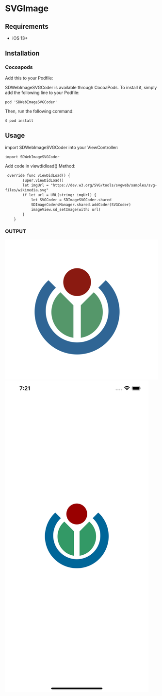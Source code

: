 # SVGImage
## Requirements
  - iOS 13+

## Installation
### Cocoapods

Add this to your Podfile:

SDWebImageSVGCoder is available through CocoaPods. To install it, simply add the following line to your Podfile:

```
pod 'SDWebImageSVGCoder'
```

Then, run the following command:

```
$ pod install
```

## Usage
import SDWebImageSVGCoder into your ViewController:

```
import SDWebImageSVGCoder
```

Add code in viewdidload() Method:


```
 override func viewDidLoad() {
        super.viewDidLoad()
        let imgUrl = "https://dev.w3.org/SVG/tools/svgweb/samples/svg-files/wikimedia.svg"
        if let url = URL(string: imgUrl) {
            let SVGCoder = SDImageSVGCoder.shared
            SDImageCodersManager.shared.addCoder(SVGCoder)
            imageView.sd_setImage(with: url)
        }
    }
 ```

### OUTPUT

![alt text](https://github.com/VandanaPansuria/SVGImage/blob/master/Screenshot%202020-03-28%20at%207.21.47%20PM.png)
![alt text](https://github.com/VandanaPansuria/SVGImage/blob/master/Simulator%20Screen%20Shot%20-%20iPhone%2011%20Pro%20Max%20-%202020-03-28%20at%2019.21.49.png)
